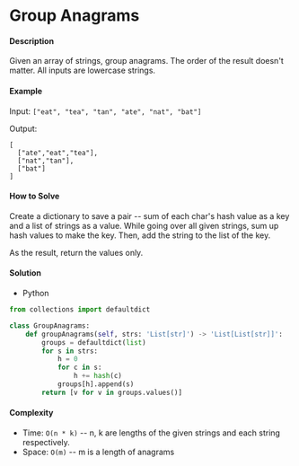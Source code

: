 # Group Anagrams

#### Description

Given an array of strings, group anagrams. The order of the result doesn't matter.
All inputs are lowercase strings.

#### Example

Input: `["eat", "tea", "tan", "ate", "nat", "bat"]`

Output:

```
[
  ["ate","eat","tea"],
  ["nat","tan"],
  ["bat"]
]
```

#### How to Solve

Create a dictionary to save a pair -- sum of each char's hash value as a key and a list of strings as a value. While going over all given strings, sum up hash values to make the key. Then, add the string to the list of the key.

As the result, return the values only.

#### Solution

- Python

```python
from collections import defaultdict

class GroupAnagrams:
    def groupAnagrams(self, strs: 'List[str]') -> 'List[List[str]]':
        groups = defaultdict(list)
        for s in strs:
            h = 0
            for c in s:
                h += hash(c)
            groups[h].append(s)
        return [v for v in groups.values()]
```

#### Complexity

- Time: `O(n * k)` -- n, k are lengths of the given strings and each string respectively.
- Space: `O(m)` -- m is a length of anagrams